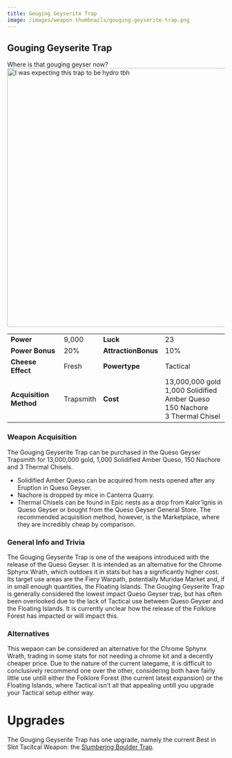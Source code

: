 ```yaml
---
title: Gouging Geyserite Trap
image: /images/weapon-thumbnails/gouging-geyserite-trap.png
---
```


## Gouging Geyserite Trap

Where is that gouging geyser now?
<img src="/assets/images/weapons/ggt.png" alt="I was expecting this trap to be hydro tbh" width="600">

|                        |           |                     |                                                                                          |
| ---------------------- | --------- | ------------------- | ---------------------------------------------------------------------------------------- |
| **Power**              | 9,000     | **Luck**            | 23                                                                                       |
| **Power Bonus**        | 20%       | **AttractionBonus** | 10%                                                                                      |
| **Cheese Effect**      | Fresh     | **Powertype**       | Tactical                                                                                 |
| **Acquisition Method** | Trapsmith | **Cost**            | 13,000,000 gold <br> 1,000 Solidified Amber Queso <br> 150 Nachore <br> 3 Thermal Chisel |

### Weapon Acquisition

The Gouging Geyserite Trap can be purchased in the Queso Geyser Trapsmith for 13,000,000 gold, 1,000 Solidified Amber Queso, 150 Nachore and 3 Thermal Chisels.

- Solidified Amber Queso can be acquired from nests opened after any Eruption in Queso Geyser.
- Nachore is dropped by mice in Canterra Quarry.
- Thermal Chisels can be found in Epic nests as a drop from Kalor'Ignis in Queso Geyser or bought from the Queso Geyser General Store. The recommended acquisition method, however, is the Marketplace, where they are incredibly cheap by comparison.

### General Info and Trivia

The Gouging Geyserite Trap is one of the weapons introduced with the release of the Queso Geyser. It is intended as an alternative for the Chrome Sphynx Wrath, which outdoes it in stats but has a significantly higher cost. Its target use areas are the Fiery Warpath, potentially Muridae Market and, if in small enough quantities, the Floating Islands.
The Gouging Geyserite Trap is generally considered the lowest impact Queso Geyser trap, but has often been overlooked due to the lack of Tactical use between Queso Geyser and the Floating Islands. It is currently unclear how the release of the Folklore Forest has impacted or will impact this.

### Alternatives

This wepaon can be considered an alternative for the Chrome Sphynx Wrath, trading in some stats for not needing a chrome kit and a decently cheaper price. Due to the nature of the current lategame, it is difficult to conclusively recommend one over the other, considering both have fairly little use untill either the Folklore Forest (the current latest expansion) or the Floating Islands, where Tactical isn't all that appealing untill you upgrade your Tactical setup either way.

# Upgrades

The Gouging Geyserite Trap has one upgrade, namely the current Best in Slot Tacitcal Weapon: the [Slumbering Boulder Trap](/weapons/tactical/sbt).
